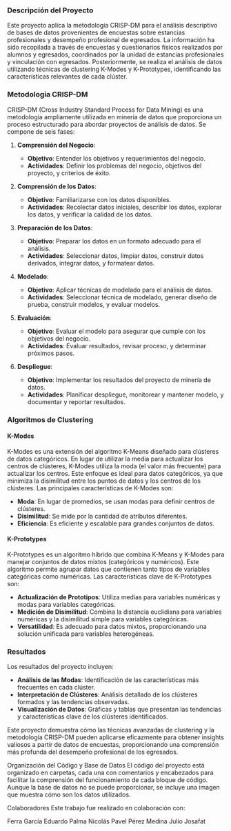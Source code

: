 ### Descripción del Proyecto

Este proyecto aplica la metodología CRISP-DM para el análisis descriptivo de bases de datos provenientes de encuestas sobre estancias profesionales y desempeño profesional de egresados. La información ha sido recopilada a través de encuestas y cuestionarios físicos realizados por alumnos y egresados, coordinados por la unidad de estancias profesionales y vinculación con egresados. Posteriormente, se realiza el análisis de datos utilizando técnicas de clustering K-Modes y K-Prototypes, identificando las características relevantes de cada clúster.

### Metodología CRISP-DM

CRISP-DM (Cross Industry Standard Process for Data Mining) es una metodología ampliamente utilizada en minería de datos que proporciona un proceso estructurado para abordar proyectos de análisis de datos. Se compone de seis fases:

1. **Comprensión del Negocio**:
   - **Objetivo**: Entender los objetivos y requerimientos del negocio.
   - **Actividades**: Definir los problemas del negocio, objetivos del proyecto, y criterios de éxito.
   
2. **Comprensión de los Datos**:
   - **Objetivo**: Familiarizarse con los datos disponibles.
   - **Actividades**: Recolectar datos iniciales, describir los datos, explorar los datos, y verificar la calidad de los datos.

3. **Preparación de los Datos**:
   - **Objetivo**: Preparar los datos en un formato adecuado para el análisis.
   - **Actividades**: Seleccionar datos, limpiar datos, construir datos derivados, integrar datos, y formatear datos.

4. **Modelado**:
   - **Objetivo**: Aplicar técnicas de modelado para el análisis de datos.
   - **Actividades**: Seleccionar técnica de modelado, generar diseño de prueba, construir modelos, y evaluar modelos.

5. **Evaluación**:
   - **Objetivo**: Evaluar el modelo para asegurar que cumple con los objetivos del negocio.
   - **Actividades**: Evaluar resultados, revisar proceso, y determinar próximos pasos.

6. **Despliegue**:
   - **Objetivo**: Implementar los resultados del proyecto de minería de datos.
   - **Actividades**: Planificar despliegue, monitorear y mantener modelo, y documentar y reportar resultados.

### Algoritmos de Clustering

#### K-Modes

K-Modes es una extensión del algoritmo K-Means diseñado para clústeres de datos categóricos. En lugar de utilizar la media para actualizar los centros de clústeres, K-Modes utiliza la moda (el valor más frecuente) para actualizar los centros. Este enfoque es ideal para datos categóricos, ya que minimiza la disimilitud entre los puntos de datos y los centros de los clústeres. Las principales características de K-Modes son:

- **Moda**: En lugar de promedios, se usan modas para definir centros de clústeres.
- **Disimilitud**: Se mide por la cantidad de atributos diferentes.
- **Eficiencia**: Es eficiente y escalable para grandes conjuntos de datos.

#### K-Prototypes

K-Prototypes es un algoritmo híbrido que combina K-Means y K-Modes para manejar conjuntos de datos mixtos (categóricos y numéricos). Este algoritmo permite agrupar datos que contienen tanto tipos de variables categóricas como numéricas. Las características clave de K-Prototypes son:

- **Actualización de Prototipos**: Utiliza medias para variables numéricas y modas para variables categóricas.
- **Medición de Disimilitud**: Combina la distancia euclidiana para variables numéricas y la disimilitud simple para variables categóricas.
- **Versatilidad**: Es adecuado para datos mixtos, proporcionando una solución unificada para variables heterogéneas.

### Resultados

Los resultados del proyecto incluyen:

- **Análisis de las Modas**: Identificación de las características más frecuentes en cada clúster.
- **Interpretación de Clústeres**: Análisis detallado de los clústeres formados y las tendencias observadas.
- **Visualización de Datos**: Gráficas y tablas que presentan las tendencias y características clave de los clústeres identificados.

Este proyecto demuestra cómo las técnicas avanzadas de clustering y la metodología CRISP-DM pueden aplicarse eficazmente para obtener insights valiosos a partir de datos de encuestas, proporcionando una comprensión más profunda del desempeño profesional de los egresados.

Organización del Código y Base de Datos
El código del proyecto está organizado en carpetas, cada una con comentarios y encabezados para facilitar la comprensión del funcionamiento de cada bloque de código. Aunque la base de datos no se puede proporcionar, se incluye una imagen que muestra cómo son los datos utilizados.

Colaboradores
Este trabajo fue realizado en colaboración con:

Ferra García Eduardo
Palma Nicolás Pavel
Pérez Medina Julio Josafat
